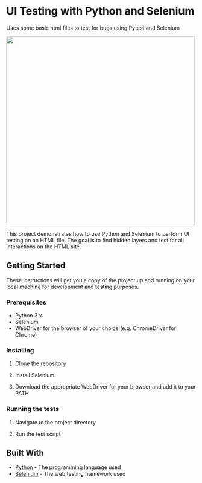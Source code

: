 # UI Testing with Python and Selenium
Uses some basic html files to test for bugs using Pytest and Selenium


<img src="https://user-images.githubusercontent.com/84153519/213341920-3fae8196-6963-4040-8368-767713931a96.png" width="500" height="500">



This project demonstrates how to use Python and Selenium to perform UI testing on an HTML file. The goal is to find hidden layers and test for all interactions on the HTML site.

## Getting Started

These instructions will get you a copy of the project up and running on your local machine for development and testing purposes.

### Prerequisites

- Python 3.x
- Selenium
- WebDriver for the browser of your choice (e.g. ChromeDriver for Chrome)

### Installing

1. Clone the repository

2. Install Selenium

3. Download the appropriate WebDriver for your browser and add it to your PATH

### Running the tests

1. Navigate to the project directory

2. Run the test script

## Built With

* [Python](https://www.python.org/) - The programming language used
* [Selenium](https://www.selenium.dev/) - The web testing framework used






